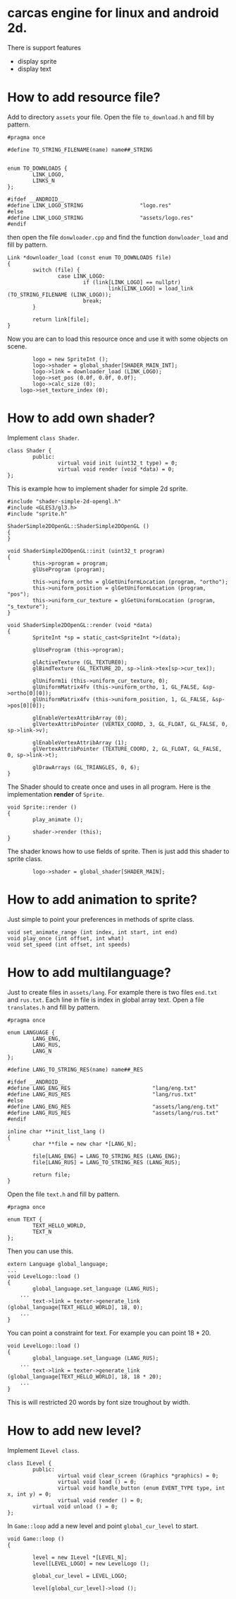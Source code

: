 # carcas engine for linux and android 2d.
There is support features
* display sprite
* display text

# How to add resource file?
Add to directory `assets` your file. Open the file `to_download.h` and fill by pattern.
```
#pragma once

#define TO_STRING_FILENAME(name) name##_STRING


enum TO_DOWNLOADS {
        LINK_LOGO,
        LINKS_N
};

#ifdef __ANDROID__
#define LINK_LOGO_STRING                  "logo.res"
#else
#define LINK_LOGO_STRING                  "assets/logo.res"
#endif
```
then open the file `donwloader.cpp` and find the function `donwloader_load` and fill by pattern.
```
Link *downloader_load (const enum TO_DOWNLOADS file)
{
        switch (file) {
                case LINK_LOGO:
                        if (link[LINK_LOGO] == nullptr)
                                link[LINK_LOGO] = load_link (TO_STRING_FILENAME (LINK_LOGO));
                        break;
        }

        return link[file];
}
```
Now you are can to load this resource once and use it with some objects on scene.
```
        logo = new SpriteInt ();
        logo->shader = global_shader[SHADER_MAIN_INT];
        logo->link = downloader_load (LINK_LOGO);
        logo->set_pos (0.0f, 0.0f, 0.0f);
        logo->calc_size (0);
	logo->set_texture_index (0);
```
# How to add own shader?
Implement `class Shader`.
```
class Shader {
        public:
                virtual void init (uint32_t type) = 0;
                virtual void render (void *data) = 0;
};
```
This is example how to implement shader for simple 2d sprite.
```
#include "shader-simple-2d-opengl.h"
#include <GLES3/gl3.h>
#include "sprite.h"

ShaderSimple2DOpenGL::ShaderSimple2DOpenGL ()
{
}

void ShaderSimple2DOpenGL::init (uint32_t program)
{
        this->program = program;
        glUseProgram (program);

        this->uniform_ortho = glGetUniformLocation (program, "ortho");
        this->uniform_position = glGetUniformLocation (program, "pos");
        this->uniform_cur_texture = glGetUniformLocation (program, "s_texture");
}

void ShaderSimple2DOpenGL::render (void *data)
{
        SpriteInt *sp = static_cast<SpriteInt *>(data);

        glUseProgram (this->program);

        glActiveTexture (GL_TEXTURE0);
        glBindTexture (GL_TEXTURE_2D, sp->link->tex[sp->cur_tex]);

        glUniform1i (this->uniform_cur_texture, 0);
        glUniformMatrix4fv (this->uniform_ortho, 1, GL_FALSE, &sp->ortho[0][0]);
        glUniformMatrix4fv (this->uniform_position, 1, GL_FALSE, &sp->pos[0][0]);

        glEnableVertexAttribArray (0);
        glVertexAttribPointer (VERTEX_COORD, 3, GL_FLOAT, GL_FALSE, 0, sp->link->v);

        glEnableVertexAttribArray (1);
        glVertexAttribPointer (TEXTURE_COORD, 2, GL_FLOAT, GL_FALSE, 0, sp->link->t);

        glDrawArrays (GL_TRIANGLES, 0, 6);
}
```
The Shader should to create once and uses in all program. Here is the implementation **render** of `Sprite`.
```
void Sprite::render ()
{
        play_animate ();

        shader->render (this);
}
```
The shader knows how to use fields of sprite. Then is just add this shader to sprite class.
```
        logo->shader = global_shader[SHADER_MAIN];
```
# How to add animation to sprite?
Just simple to point your preferences in methods of sprite class.
```
void set_animate_range (int index, int start, int end)
void play_once (int offset, int what)
void set_speed (int offset, int speeds)
```
# How to add multilanguage?
Just to create files in `assets/lang`. For example there is two files `end.txt` and `rus.txt`. Each line in file is index in global array text. Open a file `translates.h` and fill by pattern.
```
#pragma once

enum LANGUAGE {
        LANG_ENG,
        LANG_RUS,
        LANG_N
};

#define LANG_TO_STRING_RES(name) name##_RES

#ifdef __ANDROID__
#define LANG_ENG_RES                          "lang/eng.txt"
#define LANG_RUS_RES                          "lang/rus.txt"
#else
#define LANG_ENG_RES                          "assets/lang/eng.txt"
#define LANG_RUS_RES                          "assets/lang/rus.txt"
#endif

inline char **init_list_lang ()
{
        char **file = new char *[LANG_N];

        file[LANG_ENG] = LANG_TO_STRING_RES (LANG_ENG);
        file[LANG_RUS] = LANG_TO_STRING_RES (LANG_RUS);

        return file;
}
```
Open the file `text.h` and fill by pattern.
```
#pragma once 

enum TEXT {
        TEXT_HELLO_WORLD,
        TEXT_N
};
```
Then you can use this.
```
extern Language global_language;
...
void LevelLogo::load ()
{
        global_language.set_language (LANG_RUS);
	...
        text->link = texter->generate_link (global_language[TEXT_HELLO_WORLD], 18, 0);
	...
}
```
You can point a constraint for text. For example you can point 18 * 20.
```
void LevelLogo::load ()
{
        global_language.set_language (LANG_RUS);
	...
        text->link = texter->generate_link (global_language[TEXT_HELLO_WORLD], 18, 18 * 20);
	...
}
```
This is will restricted 20 words by font size troughout by width.
# How to add new level?
Implement `ILevel class`.
```
class ILevel {
        public:
                virtual void clear_screen (Graphics *graphics) = 0;
                virtual void load () = 0;
                virtual void handle_button (enum EVENT_TYPE type, int x, int y) = 0;
                virtual void render () = 0;
		virtual void unload () = 0;
};
```
In `Game::loop` add a new level and point `global_cur_level` to start.
```
void Game::loop ()
{

        level = new ILevel *[LEVEL_N];
        level[LEVEL_LOGO] = new LevelLogo ();

        global_cur_level = LEVEL_LOGO;

        level[global_cur_level]->load ();
```
